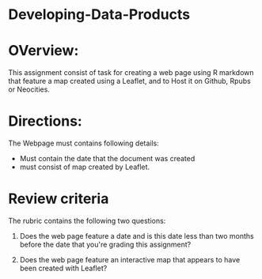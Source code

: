# Developing-Data-Products

# OVerview:

This assignment consist of task for creating a web page using R markdown that feature a map created using a Leaflet, and to Host it on Github, Rpubs or Neocities.

# Directions:

The Webpage must contains following details:
* Must contain the date that the document was created 
* must consist of map created by Leaflet.

# Review criteria

The rubric contains the following two questions:

1) Does the web page feature a date and is this date less than two months before the date that you're grading this assignment?

2) Does the web page feature an interactive map that appears to have been created with Leaflet?
